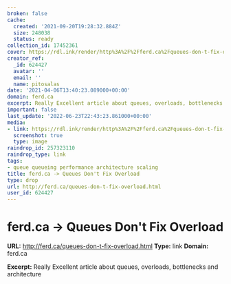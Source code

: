 ```yaml
---
broken: false
cache:
  created: '2021-09-20T19:28:32.884Z'
  size: 248038
  status: ready
collection_id: 17452361
cover: https://rdl.ink/render/http%3A%2F%2Fferd.ca%2Fqueues-don-t-fix-overload.html
creator_ref:
  _id: 624427
  avatar: ''
  email: ''
  name: pitosalas
date: '2021-04-06T13:40:23.089000+00:00'
domain: ferd.ca
excerpt: Really Excellent article about queues, overloads, bottlenecks and architecture
important: false
last_update: '2022-06-23T22:43:23.861000+00:00'
media:
- link: https://rdl.ink/render/http%3A%2F%2Fferd.ca%2Fqueues-don-t-fix-overload.html
  screenshot: true
  type: image
raindrop_id: 257323110
raindrop_type: link
tags:
- queue queueing performance architecture scaling
title: ferd.ca -> Queues Don't Fix Overload
type: drop
url: http://ferd.ca/queues-don-t-fix-overload.html
user_id: 624427
---
```


# ferd.ca -> Queues Don't Fix Overload

**URL:** http://ferd.ca/queues-don-t-fix-overload.html
**Type:** link
**Domain:** ferd.ca

**Excerpt:** Really Excellent article about queues, overloads, bottlenecks and architecture
